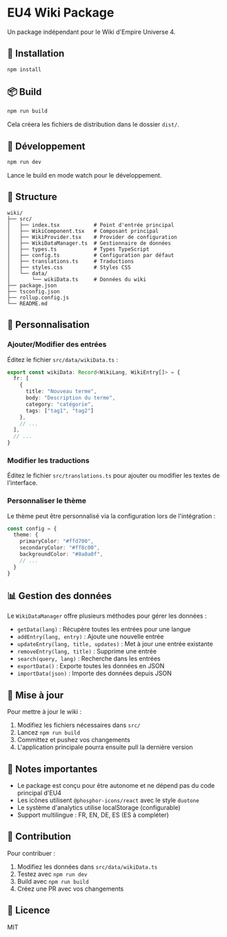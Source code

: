 # EU4 Wiki Package

Un package indépendant pour le Wiki d'Empire Universe 4.

## 🚀 Installation

```bash
npm install
```

## 📦 Build

```bash
npm run build
```

Cela créera les fichiers de distribution dans le dossier `dist/`.

## 🔧 Développement

```bash
npm run dev
```

Lance le build en mode watch pour le développement.

## 📝 Structure

```
wiki/
├── src/
│   ├── index.tsx           # Point d'entrée principal
│   ├── WikiComponent.tsx   # Composant principal
│   ├── WikiProvider.tsx    # Provider de configuration
│   ├── WikiDataManager.ts  # Gestionnaire de données
│   ├── types.ts            # Types TypeScript
│   ├── config.ts           # Configuration par défaut
│   ├── translations.ts     # Traductions
│   ├── styles.css          # Styles CSS
│   └── data/
│       └── wikiData.ts     # Données du wiki
├── package.json
├── tsconfig.json
├── rollup.config.js
└── README.md
```

## 🎨 Personnalisation

### Ajouter/Modifier des entrées

Éditez le fichier `src/data/wikiData.ts` :

```typescript
export const wikiData: Record<WikiLang, WikiEntry[]> = {
  fr: [
    {
      title: "Nouveau terme",
      body: "Description du terme",
      category: "catégorie",
      tags: ["tag1", "tag2"]
    },
    // ...
  ],
  // ...
}
```

### Modifier les traductions

Éditez le fichier `src/translations.ts` pour ajouter ou modifier les textes de l'interface.

### Personnaliser le thème

Le thème peut être personnalisé via la configuration lors de l'intégration :

```typescript
const config = {
  theme: {
    primaryColor: "#ffd700",
    secondaryColor: "#ff8c00",
    backgroundColor: "#0a0a0f",
    // ...
  }
}
```

## 📊 Gestion des données

Le `WikiDataManager` offre plusieurs méthodes pour gérer les données :

- `getData(lang)` : Récupère toutes les entrées pour une langue
- `addEntry(lang, entry)` : Ajoute une nouvelle entrée
- `updateEntry(lang, title, updates)` : Met à jour une entrée existante
- `removeEntry(lang, title)` : Supprime une entrée
- `search(query, lang)` : Recherche dans les entrées
- `exportData()` : Exporte toutes les données en JSON
- `importData(json)` : Importe des données depuis JSON

## 🔄 Mise à jour

Pour mettre à jour le wiki :

1. Modifiez les fichiers nécessaires dans `src/`
2. Lancez `npm run build`
3. Committez et pushez vos changements
4. L'application principale pourra ensuite pull la dernière version

## 📌 Notes importantes

- Le package est conçu pour être autonome et ne dépend pas du code principal d'EU4
- Les icônes utilisent `@phosphor-icons/react` avec le style `duotone`
- Le système d'analytics utilise localStorage (configurable)
- Support multilingue : FR, EN, DE, ES (ES à compléter)

## 🤝 Contribution

Pour contribuer :

1. Modifiez les données dans `src/data/wikiData.ts`
2. Testez avec `npm run dev`
3. Build avec `npm run build`
4. Créez une PR avec vos changements

## 📄 Licence

MIT